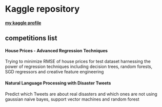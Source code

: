 # Kaggle repository

#### [my kaggle profile](https://www.kaggle.com/witoldnowogrski)

## competitions list

#### House Prices - Advanced Regression Techniques
Trying to minimize RMSE of house prices for test dataset harnessing the power of regression techniques including decision trees, random forests, SGD regressors and creative feature engineering

#### Natural Language Processing with Disaster Tweets
Predict which Tweets are about real disasters and which ones are not using gaussian naive bayes, support vector machines and random forest
